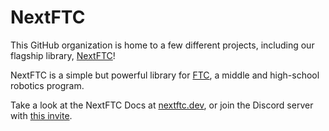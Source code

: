 # NextFTC
This GitHub organization is home to a few different projects, including our flagship library, [NextFTC](https://github.com/NextFTC/NextFTC)!

NextFTC is a simple but powerful library for [FTC](https://www.firstinspires.org/robotics/ftc), a middle and high-school robotics program.

Take a look at the NextFTC Docs at [nextftc.dev](https://nextftc.dev/), or join the Discord server with [this invite](https://discord.gg/PjP9Ze6fkX).
